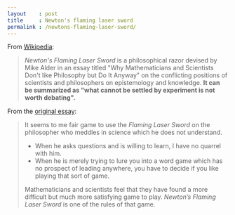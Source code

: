 ```yaml
---
layout    : post
title     : Newton's flaming laser sword
permalink : /newtons-flaming-laser-sword/
---
```


From [Wikipedia](https://en.wikipedia.org/wiki/Mike_Alder#Newton's_flaming_laser_sword):

> _Newton's Flaming Laser Sword_ is a philosophical razor devised by Mike Alder in an
> essay titled "Why Mathematicians and Scientists Don't like Philosophy but Do
> It Anyway" on the conflicting positions of scientists and philosophers on
> epistemology and knowledge. **It can be summarized as "what cannot be settled by experiment is not worth
> debating".**

From the [original essay](https://philosophynow.org/issues/46/Newtons_Flaming_Laser_Sword):

> It seems to me fair game to use the _Flaming Laser Sword_ on the philosopher who
> meddles in science which he does not understand.
> 
> * When he asks questions and is willing to learn, I have no quarrel with him.
> * When he is merely trying to lure you into a word game which has no
>   prospect of leading anywhere, you have to decide if you like playing
>   that sort of game.
> 
> Mathematicians and scientists feel that they have found a more difficult but
> much more satisfying game to play. _Newton’s Flaming Laser Sword_ is one of the
> rules of that game.
